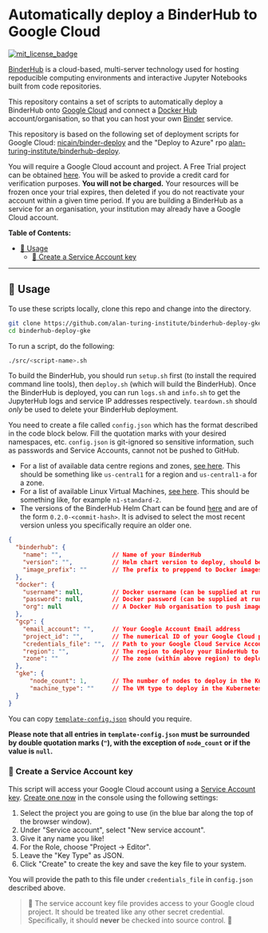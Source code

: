 # Automatically deploy a BinderHub to Google Cloud

[![mit_license_badge](https://img.shields.io/badge/License-MIT-yellow.svg)](LICENSE)

[BinderHub](https://binderhub.readthedocs.io/en/latest/index.html) is a cloud-based, multi-server technology used for hosting repoducible computing environments and interactive Jupyter Notebooks built from code repositories.

This repository contains a set of scripts to automatically deploy a BinderHub onto [Google Cloud](https://cloud.google.com/) and connect a [Docker Hub](https://hub.docker.com/) account/organisation, so that you can host your own [Binder](https://mybinder.readthedocs.io/en/latest/) service.

This repository is based on the following set of deployment scripts for Google Cloud: [nicain/binder-deploy](https://github.com/nicain/binder-deploy) and the "Deploy to Azure" rpo [alan-turing-institute/binderhub-deploy](https://github.com/alan-turing-institute/binderhub-deploy).

You will require a Google Cloud account and project.
A Free Trial project can be obtained [here](https://cloud.google.com/free/).
You will be asked to provide a credit card for verification purposes.
**You will not be charged.**
Your resources will be frozen once your trial expires, then deleted if you do not reactivate your account within a given time period.
If you are building a BinderHub as a service for an organisation, your institution may already have a Google Cloud account.

**Table of Contents:**

- [:children_crossing: Usage](#children_crossing-usage)
  - [:key: Create a Service Account key](#key-create-a-service-account-key)

---

## :children_crossing: Usage

To use these scripts locally, clone this repo and change into the directory.

```bash
git clone https://github.com/alan-turing-institute/binderhub-deploy-gke.git
cd binderhub-deploy-gke
```

To run a script, do the following:

```bash
./src/<script-name>.sh
```

To build the BinderHub, you should run `setup.sh` first (to install the required command line tools), then `deploy.sh` (which will build the BinderHub).
Once the BinderHub is deployed, you can run `logs.sh` and `info.sh` to get the JupyterHub logs and service IP addresses respectively.
`teardown.sh` should _only_ be used to delete your BinderHub deployment.

You need to create a file called `config.json` which has the format described in the code block below.
Fill the quotation marks with your desired namespaces, etc.
`config.json` is git-ignored so sensitive information, such as passwords and Service Accounts, cannot not be pushed to GitHub.

- For a list of available data centre regions and zones, [see here](https://cloud.google.com/compute/docs/regions-zones).
  This should be something like `us-central1` for a region and `us-central1-a` for a zone.
- For a list of available Linux Virtual Machines, [see here](https://cloud.google.com/compute/docs/machine-types).
  This should be something like, for example `n1-standard-2`.
- The versions of the BinderHub Helm Chart can be found [here](https://jupyterhub.github.io/helm-chart/#development-releases-binderhub) and are of the form `0.2.0-<commit-hash>`.
  It is advised to select the most recent version unless you specifically require an older one.

```json
{
  "binderhub": {
    "name": "",              // Name of your BinderHub
    "version": "",           // Helm chart version to deploy, should be 0.2.0-<commit-hash>
    "image_prefix": ""       // The prefix to preppend to Docker images (e.g. "binder-prod")
  },
  "docker": {
    "username": null,        // Docker username (can be supplied at runtime)
    "password": null,        // Docker password (can be supplied at runtime)
    "org": null              // A Docker Hub organisation to push images to (optional)
  },
  "gcp": {
    "email_account": "",     // Your Google Account Email address
    "project_id": "",        // The numerical ID of your Google Cloud project
    "credentials_file": "",  // Path to your Google Cloud Service Account credentials in JSON format
    "region": "",            // The region to deploy your BinderHub to
    "zone": ""               // The zone (within above region) to deploy your BinderHub to
  },
  "gke": {
      "node_count": 1,       // The number of nodes to deploy in the Kubernetes cluster (3 is recommended)
      "machine_type": ""     // The VM type to deploy in the Kubernetes cluster
  }
}
```

You can copy [`template-config.json`](./template-config.json) should you require.

**Please note that all entries in `template-config.json` must be surrounded by double quotation marks (`"`), with the exception of `node_count` or if the value is `null`.**

### :key: Create a Service Account key

This script will access your Google Cloud account using a [Service Account key](https://cloud.google.com/iam/docs/creating-managing-service-account-keys).
[Create one now](https://console.cloud.google.com/apis/credentials/serviceaccountkey) in the console using the following settings:

1. Select the project you are going to use (in the blue bar along the top of the browser window).
2. Under "Service account", select "New service account".
3. Give it any name you like!
4. For the Role, choose "Project -> Editor".
5. Leave the "Key Type" as JSON.
6. Click "Create" to create the key and save the key file to your system.

You will provide the path to this file under `credentials_file` in `config.json` described above.

> :rotating_light: The service account key file provides access to your Google cloud project.
> It should be treated like any other secret credential.
> Specifically, it should **never** be checked into source control. :rotating_light:
